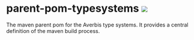 # parent-pom-typesystems ![](https://img.shields.io/maven-central/v/de.averbis.textanalysis/parent-pom-typesystems.svg?style=flat)
The maven parent pom for the Averbis type systems. It provides a central definition of the maven build process.
